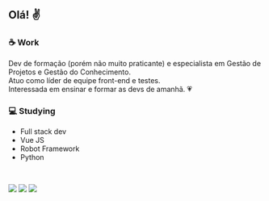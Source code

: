 ## Olá! :v:

### :coffee: Work
Dev de formação (porém não muito praticante) e especialista em Gestão de Projetos e Gestão do Conhecimento.
<br>Atuo como líder de equipe front-end e testes.
<br>Interessada em ensinar e formar as devs de amanhã. :heartpulse:

### :computer: Studying
- Full stack dev
- Vue JS
- Robot Framework
- Python

<br>

[<img src="https://img.shields.io/badge/LinkedIn-blue?logo=linkedin">](https://www.linkedin.com/in/l4ur4oliveira/)
[<img src="https://img.shields.io/badge/Gmail-red?logo=Gmail&logoColor=white">](mailto:l4ur4.88@gmail.com)
<img src="https://img.shields.io/badge/Discord-l4ur4oliveira%230939-6f85d2?logo=discord&logoColor=white">
